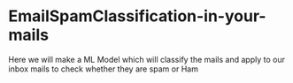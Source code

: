 # EmailSpamClassification-in-your-mails
Here we will make a ML Model which will classify the mails and apply to our inbox mails to check whether they are spam or Ham
